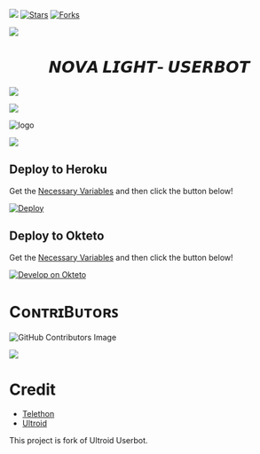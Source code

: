 [![](https://img.shields.io/badge/Light-v0.7-darkgreen)](#)
[![Stars](https://img.shields.io/github/stars/CodeWithTyagi/Light?style=flat-square&color=yellow)](https://github.com/CodeWithTyagi/Light/stargazers)
[![Forks](https://img.shields.io/github/forks/CodeWithTyagi/Light?style=flat-square&color=orange)](https://github.com/CodeWithTyagi/Light/fork)

<a href="https://www.youtube.com/watch?v=dQw4w9WgXcQ"><img src="https://user-images.githubusercontent.com/73097560/115834477-dbab4500-a447-11eb-908a-139a6edaec5c.gif"></a>

<h1 align="center">
  <b>  𝙉𝙊𝙑𝘼 𝙇𝙄𝙂𝙃𝙏- 𝙐𝙎𝙀𝙍𝘽𝙊𝙏</b>
</h1>

<a href="https://www.youtube.com/watch?v=dQw4w9WgXcQ"><img src="https://user-images.githubusercontent.com/73097560/115834477-dbab4500-a447-11eb-908a-139a6edaec5c.gif"></a>

<img src="https://readme-typing-svg.herokuapp.com?color=F77247&width=420&lines=A+Stable+Pluggable+Telegram+Userbot+Voice+&+Video+Call+Music+Bot.+Based+On+Telethon+Telethon%E2%9D%A4%EF%B8%8F">
</p> 

![logo](https://graph.org/file/e44f8b9e3ded1abc69270.jpg)

<img src="https://readme-typing-svg.herokuapp.com?color=F77247&width=420&lines=Vc+Video+Music+Bot+Based+On+Telethon%E2%9D%A4%EF%B8%8F">
</p>

## Deploy to Heroku
Get the [Necessary Variables](#Necessary-Variables) and then click the button below!  

[![Deploy](https://www.herokucdn.com/deploy/button.svg)](https://deploy.ultroid.tech)

## Deploy to Okteto
Get the [Necessary Variables](#Necessary-Variables) and then click the button below!

[![Develop on Okteto](https://okteto.com/develop-okteto.svg)](https://cloud.okteto.com/deploy?repository=https://github.com/codewithtyagi/light)



# CᴏɴᴛʀɪBᴜᴛᴏʀꜱ

![GitHub Contributors Image](https://contrib.rocks/image?repo=CodeWithTyagi/Light)

<a href="https://www.youtube.com/watch?v=dQw4w9WgXcQ"><img src="https://user-images.githubusercontent.com/73097560/115834477-dbab4500-a447-11eb-908a-139a6edaec5c.gif"></a>


# Credit
  - [Telethon](https://github.com/LonamiWebs/Telethon)
  - [Ultroid](https://github.com/TeamUltroid/Ultroid)

This project is fork of Ultroid Userbot.
